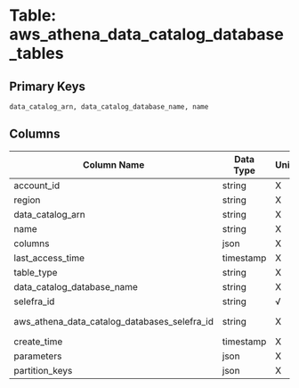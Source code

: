 # Table: aws_athena_data_catalog_database_tables

## Primary Keys 

```
data_catalog_arn, data_catalog_database_name, name
```


## Columns 

|  Column Name   |  Data Type  | Uniq | Nullable | Description | 
|  ----  | ----  | ----  | ----  | ---- | 
| account_id | string | X | √ |  | 
| region | string | X | √ |  | 
| data_catalog_arn | string | X | √ |  | 
| name | string | X | √ |  | 
| columns | json | X | √ |  | 
| last_access_time | timestamp | X | √ |  | 
| table_type | string | X | √ |  | 
| data_catalog_database_name | string | X | √ |  | 
| selefra_id | string | √ | √ | primary keys value md5 | 
| aws_athena_data_catalog_databases_selefra_id | string | X | X | fk to aws_athena_data_catalog_databases.selefra_id | 
| create_time | timestamp | X | √ |  | 
| parameters | json | X | √ |  | 
| partition_keys | json | X | √ |  | 


